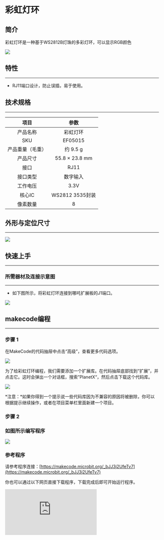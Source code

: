 # 彩虹灯环

## 简介
彩虹灯环是一种基于WS2812B灯珠的多彩灯环，可以显示RGB颜色

![](https://wiki-media-ef.oss-cn-hongkong.aliyuncs.com//images/05015_01.png)

## 特性
---
- RJ11端口设计，防止误插，易于使用。
## 技术规格
---

项目 | 参数
:-: | :-:
产品名称 | 彩虹灯环
SKU|EF05015
产品重量（毛重）| 约 9.5 g
产品尺寸 | 55.8 × 23.8 mm
接口|RJ11
接口类型|数字输入
工作电压|3.3V
核心IC|WS2812 3535封装
像素数量|8





## 外形与定位尺寸
---


![](https://wiki-media-ef.oss-cn-hongkong.aliyuncs.com//images/05015_02.png)


## 快速上手
---

### 所需器材及连接示意图
---

- 如下图所示，将彩虹灯环连接到哪吒扩展板的J1端口。


![](https://wiki-media-ef.oss-cn-hongkong.aliyuncs.com//images/05015_03.png)

## makecode编程
---

### 步骤 1
在MakeCode的代码抽屉中点击“高级”，查看更多代码选项。

![](https://wiki-media-ef.oss-cn-hongkong.aliyuncs.com//images/05001_04.png)

为了给彩虹灯环编程，我们需要添加一个扩展库。在代码抽屉底部找到“扩展”，并点击它。这时会弹出一个对话框，搜索”PlanetX“，然后点击下载这个代码库。

![](https://wiki-media-ef.oss-cn-hongkong.aliyuncs.com//images/05001_05.png)

*注意：*如果你得到一个提示说一些代码库因为不兼容的原因将被删除，你可以根据提示继续操作，或者在项目菜单栏里面新建一个项目。
### 步骤 2
### 如图所示编写程序

![](https://wiki-media-ef.oss-cn-hongkong.aliyuncs.com//images/05015_06.png)


### 参考程序
请参考程序连接：[https://makecode.microbit.org/_bJJ3j2UfeTv7](https://makecode.microbit.org/_bJJ3j2UfeTv7)

你也可以通过以下网页直接下载程序，下载完成后即可开始运行程序。

<div
    style={{
        position: 'relative',
        paddingBottom: '60%',
        overflow: 'hidden',
    }}
>
    <iframe
        src="https://makecode.microbit.org/_bJJ3j2UfeTv7"
        frameborder="0"
        sandbox="allow-popups allow-forms allow-scripts allow-same-origin"
        style={{
            position: 'absolute',
            width: '100%',
            height: '100%',
        }}
    />
</div>
---

### 结果
- 彩虹灯环循环显示彩虹特效。


## python编程
---


### 步骤 1
为了方便的使用python对行星系列传感进行编程，我们可以使用已经编写好的库[PlanetX_MicroPython]，只需要调用函数并修改参数即可实现对应的功能。

下载压缩包并解压[PlanetX_MicroPython](https://github.com/lionyhw/PlanetX_MicroPython/archive/master.zip)

推荐使用官方平台：[Python editor](https://python.microbit.org/v/2.0)进行编程


### 步骤 2
### 参考程序
```
from microbit import *
import neopixel
from enum import *
from random import randint
np = neopixel.NeoPixel(J1, 8)
while True:
    for pixel_id in range(0, len(np)):
        red = randint(0, 60)
        green = randint(0, 60)
        blue = randint(0, 60)
        np[pixel_id] = (red, green, blue)
        np.show()
        sleep(100)
```


### 结果
- 接通电源后，彩虹灯环循环显示彩虹特效。
## 相关案例
---

## 技术文档
---
